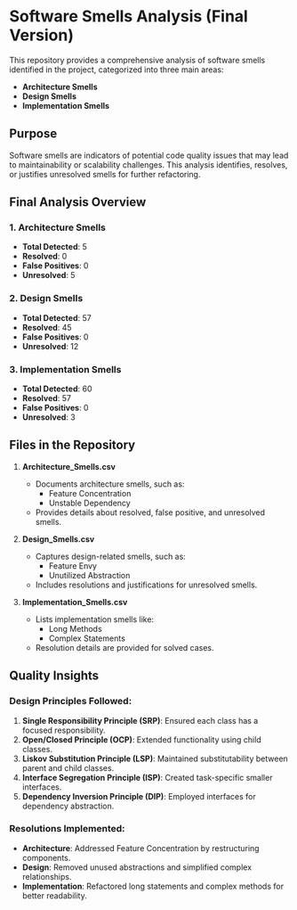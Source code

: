 
# Software Smells Analysis (Final Version)

This repository provides a comprehensive analysis of software smells identified in the project, categorized into three main areas:
- **Architecture Smells**
- **Design Smells**
- **Implementation Smells**

## Purpose

Software smells are indicators of potential code quality issues that may lead to maintainability or scalability challenges. This analysis identifies, resolves, or justifies unresolved smells for further refactoring.


## Final Analysis Overview

### **1. Architecture Smells**
- **Total Detected**: 5
- **Resolved**: 0
- **False Positives**: 0
- **Unresolved**: 5

### **2. Design Smells**
- **Total Detected**: 57
- **Resolved**: 45
- **False Positives**: 0
- **Unresolved**: 12

### **3. Implementation Smells**
- **Total Detected**: 60
- **Resolved**: 57
- **False Positives**: 0
- **Unresolved**: 3


## Files in the Repository

1. **Architecture_Smells.csv**  
   - Documents architecture smells, such as:
     - Feature Concentration
     - Unstable Dependency
   - Provides details about resolved, false positive, and unresolved smells.

2. **Design_Smells.csv**  
   - Captures design-related smells, such as:
     - Feature Envy
     - Unutilized Abstraction
   - Includes resolutions and justifications for unresolved smells.

3. **Implementation_Smells.csv**  
   - Lists implementation smells like:
     - Long Methods
     - Complex Statements
   - Resolution details are provided for solved cases.


## Quality Insights

### Design Principles Followed:
1. **Single Responsibility Principle (SRP)**: Ensured each class has a focused responsibility.
2. **Open/Closed Principle (OCP)**: Extended functionality using child classes.
3. **Liskov Substitution Principle (LSP)**: Maintained substitutability between parent and child classes.
4. **Interface Segregation Principle (ISP)**: Created task-specific smaller interfaces.
5. **Dependency Inversion Principle (DIP)**: Employed interfaces for dependency abstraction.

### Resolutions Implemented:
- **Architecture**: Addressed Feature Concentration by restructuring components.
- **Design**: Removed unused abstractions and simplified complex relationships.
- **Implementation**: Refactored long statements and complex methods for better readability.

